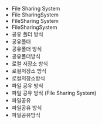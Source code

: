 ﻿- File Sharing System
- File SharingSystem
- FileSharing System
- FileSharingSystem
- 공유 폴더 방식 
- 공유폴더
- 공유폴더 방식 
- 공유폴더방식 
- 로컬 저장소 방식 
- 로컬저장소 방식 
- 로컬저장소방식 
- 파일 공유 방식
- 파일 공유 방식 (File Sharing System)
- 파일공유
- 파일공유 방식
- 파일공유방식
